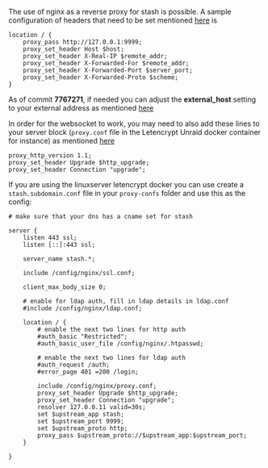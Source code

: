 The use of nginx as a reverse proxy for stash is possible. 
A sample configuration of headers that need to be set mentioned [here](https://github.com/stashapp/stash/pull/134) is 
```
location / {
    proxy_pass http://127.0.0.1:9999;
    proxy_set_header Host $host;
    proxy_set_header X-Real-IP $remote_addr;
    proxy_set_header X-Forwarded-For $remote_addr;
    proxy_set_header X-Forwarded-Port $server_port;
    proxy_set_header X-Forwarded-Proto $scheme;
}
```
As of commit **7767271**, if needed you can adjust the **external_host** setting to your external address as mentioned [here](https://github.com/stashapp/stash/pull/369)

In order for the websocket to work, you may need to also add these lines to your server block (`proxy.conf` file in the Letencrypt Unraid docker container for instance) as mentioned [here](https://github.com/stashapp/stash/issues/532)

```
proxy_http_version 1.1;
proxy_set_header Upgrade $http_upgrade;
proxy_set_header Connection "upgrade";
```

If you are using the linuxserver letencrypt docker you can use create a `stash.subdomain.conf` file in your `proxy-confs` folder and use this as the config:
```
# make sure that your dns has a cname set for stash

server {
    listen 443 ssl;
    listen [::]:443 ssl;

    server_name stash.*;

    include /config/nginx/ssl.conf;

    client_max_body_size 0;

    # enable for ldap auth, fill in ldap details in ldap.conf
    #include /config/nginx/ldap.conf;

    location / {
        # enable the next two lines for http auth
        #auth_basic "Restricted";
        #auth_basic_user_file /config/nginx/.htpasswd;

        # enable the next two lines for ldap auth
        #auth_request /auth;
        #error_page 401 =200 /login;

        include /config/nginx/proxy.conf;
        proxy_set_header Upgrade $http_upgrade;
        proxy_set_header Connection "upgrade";
        resolver 127.0.0.11 valid=30s;
        set $upstream_app stash;
        set $upstream_port 9999;
        set $upstream_proto http;
        proxy_pass $upstream_proto://$upstream_app:$upstream_port;
    }

}
```